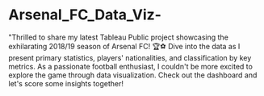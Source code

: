 # Arsenal_FC_Data_Viz-
"Thrilled to share my latest Tableau Public project showcasing the exhilarating 2018/19 season of Arsenal FC! 🏆⚽️ Dive into the data as I present primary statistics, players' nationalities, and classification by key metrics. As a passionate football enthusiast, I couldn't be more excited to explore the game through data visualization. Check out the dashboard and let's score some insights together!
